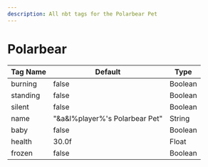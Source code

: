 ```yaml
---
description: All nbt tags for the Polarbear Pet
---
```



# Polarbear

| Tag Name     | Default                                                            | Type                                         |
| - | - | - |
| burning | false | Boolean |
| standing | false | Boolean |
| silent | false | Boolean |
| name | "&a&l%player%'s Polarbear Pet" | String |
| baby | false | Boolean |
| health | 30.0f | Float |
| frozen | false | Boolean |
